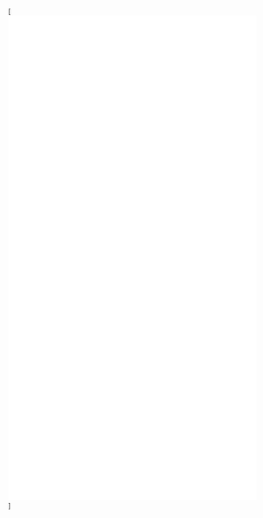 [![GitHub metrics](https://raw.githubusercontent.com/antopalla/antopalla/metrics-renders/github-metrics.svg)]
